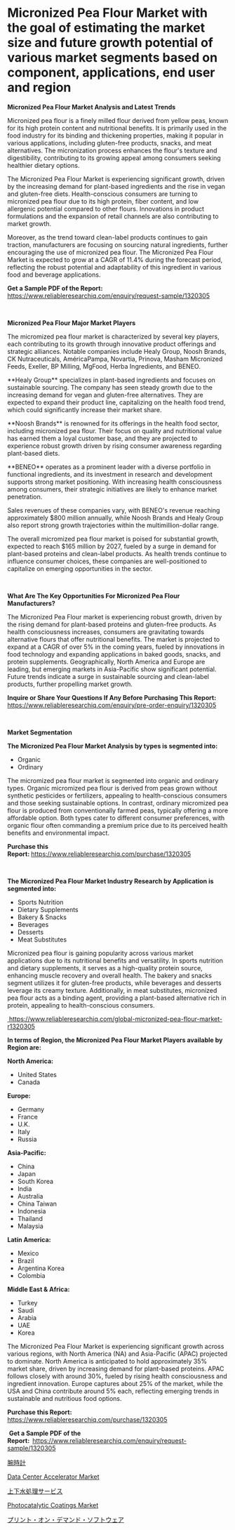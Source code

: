 <p><h1>Micronized Pea Flour Market with the goal of estimating the market size and future growth potential of various market segments based on component, applications, end user and region</h1></p><p><strong>Micronized Pea Flour Market Analysis and Latest Trends</strong></p>
<p><p>Micronized pea flour is a finely milled flour derived from yellow peas, known for its high protein content and nutritional benefits. It is primarily used in the food industry for its binding and thickening properties, making it popular in various applications, including gluten-free products, snacks, and meat alternatives. The micronization process enhances the flour's texture and digestibility, contributing to its growing appeal among consumers seeking healthier dietary options.</p><p>The Micronized Pea Flour Market is experiencing significant growth, driven by the increasing demand for plant-based ingredients and the rise in vegan and gluten-free diets. Health-conscious consumers are turning to micronized pea flour due to its high protein, fiber content, and low allergenic potential compared to other flours. Innovations in product formulations and the expansion of retail channels are also contributing to market growth. </p><p>Moreover, as the trend toward clean-label products continues to gain traction, manufacturers are focusing on sourcing natural ingredients, further encouraging the use of micronized pea flour. The Micronized Pea Flour Market is expected to grow at a CAGR of 11.4% during the forecast period, reflecting the robust potential and adaptability of this ingredient in various food and beverage applications.</p></p>
<p><strong>Get a Sample PDF of the Report:&nbsp;</strong> <a href="https://www.reliableresearchiq.com/enquiry/request-sample/1320305">https://www.reliableresearchiq.com/enquiry/request-sample/1320305</a></p>
<p>&nbsp;</p>
<p><strong>Micronized Pea Flour Major Market Players</strong></p>
<p><p>The micromized pea flour market is characterized by several key players, each contributing to its growth through innovative product offerings and strategic alliances. Notable companies include Healy Group, Noosh Brands, CK Nutraceuticals, AméricaPampa, Novartia, Prinova, Masham Micronized Feeds, Exeller, BP Milling, MgFood, Herba Ingredients, and BENEO.</p><p>**Healy Group** specializes in plant-based ingredients and focuses on sustainable sourcing. The company has seen steady growth due to the increasing demand for vegan and gluten-free alternatives. They are expected to expand their product line, capitalizing on the health food trend, which could significantly increase their market share.</p><p>**Noosh Brands** is renowned for its offerings in the health food sector, including micronized pea flour. Their focus on quality and nutritional value has earned them a loyal customer base, and they are projected to experience robust growth driven by rising consumer awareness regarding plant-based diets.</p><p>**BENEO** operates as a prominent leader with a diverse portfolio in functional ingredients, and its investment in research and development supports strong market positioning. With increasing health consciousness among consumers, their strategic initiatives are likely to enhance market penetration.</p><p>Sales revenues of these companies vary, with BENEO's revenue reaching approximately $800 million annually, while Noosh Brands and Healy Group also report strong growth trajectories within the multimillion-dollar range. </p><p>The overall micromized pea flour market is poised for substantial growth, expected to reach $165 million by 2027, fueled by a surge in demand for plant-based proteins and clean-label products. As health trends continue to influence consumer choices, these companies are well-positioned to capitalize on emerging opportunities in the sector.</p></p>
<p>&nbsp;</p>
<p><strong>What Are The Key Opportunities For Micronized Pea Flour Manufacturers?</strong></p>
<p><p>The Micronized Pea Flour market is experiencing robust growth, driven by the rising demand for plant-based proteins and gluten-free products. As health consciousness increases, consumers are gravitating towards alternative flours that offer nutritional benefits. The market is projected to expand at a CAGR of over 5% in the coming years, fueled by innovations in food technology and expanding applications in baked goods, snacks, and protein supplements. Geographically, North America and Europe are leading, but emerging markets in Asia-Pacific show significant potential. Future trends indicate a surge in sustainable sourcing and clean-label products, further propelling market growth.</p></p>
<p><strong>Inquire or Share Your Questions If Any Before Purchasing This Report:</strong> <a href="https://www.reliableresearchiq.com/enquiry/pre-order-enquiry/1320305">https://www.reliableresearchiq.com/enquiry/pre-order-enquiry/1320305</a></p>
<p>&nbsp;</p>
<p><strong>Market Segmentation</strong></p>
<p><strong>The Micronized Pea Flour Market Analysis by types is segmented into:</strong></p>
<p><ul><li>Organic</li><li>Ordinary</li></ul></p>
<p><p>The micromized pea flour market is segmented into organic and ordinary types. Organic micromized pea flour is derived from peas grown without synthetic pesticides or fertilizers, appealing to health-conscious consumers and those seeking sustainable options. In contrast, ordinary micromized pea flour is produced from conventionally farmed peas, typically offering a more affordable option. Both types cater to different consumer preferences, with organic flour often commanding a premium price due to its perceived health benefits and environmental impact.</p></p>
<p><strong>Purchase this Report:&nbsp;</strong><a href="https://www.reliableresearchiq.com/purchase/1320305">https://www.reliableresearchiq.com/purchase/1320305</a></p>
<p>&nbsp;</p>
<p><strong>The Micronized Pea Flour Market Industry Research by Application is segmented into:</strong></p>
<p><ul><li>Sports Nutrition</li><li>Dietary Supplements</li><li>Bakery & Snacks</li><li>Beverages</li><li>Desserts</li><li>Meat Substitutes</li></ul></p>
<p><p>Micronized pea flour is gaining popularity across various market applications due to its nutritional benefits and versatility. In sports nutrition and dietary supplements, it serves as a high-quality protein source, enhancing muscle recovery and overall health. The bakery and snacks segment utilizes it for gluten-free products, while beverages and desserts leverage its creamy texture. Additionally, in meat substitutes, micronized pea flour acts as a binding agent, providing a plant-based alternative rich in protein, appealing to health-conscious consumers.</p></p>
<p><a href="https://www.reliableresearchiq.com/global-micronized-pea-flour-market-r1320305">&nbsp;https://www.reliableresearchiq.com/global-micronized-pea-flour-market-r1320305</a></p>
<p><strong>In terms of Region, the Micronized Pea Flour Market Players available by Region are:</strong></p>
<p>
    <p> <strong> North America: </strong>
        <ul>
            <li>United States</li>
            <li>Canada</li>
        </ul>
        </p> 
    <p> <strong> Europe: </strong>
        <ul>
            <li>Germany</li>
            <li>France</li>
            <li>U.K.</li>
            <li>Italy</li>
            <li>Russia</li>
        </ul>
        </p> 
    <p> <strong> Asia-Pacific: </strong>
        <ul>
            <li>China</li>
            <li>Japan</li>
            <li>South Korea</li>
            <li>India</li>
            <li>Australia</li>
            <li>China Taiwan</li>
            <li>Indonesia</li>
            <li>Thailand</li>
            <li>Malaysia</li>
        </ul>
        </p> 
    <p> <strong> Latin America: </strong>
        <ul>
            <li>Mexico</li>
            <li>Brazil</li>
            <li>Argentina Korea</li>
            <li>Colombia</li>
        </ul>
        </p> 
    <p> <strong> Middle East & Africa: </strong>
        <ul>
            <li>Turkey</li>
            <li>Saudi</li>
            <li>Arabia</li>
            <li>UAE</li>
            <li>Korea</li>
        </ul>
    </p>
    </p>
<p><p>The Micronized Pea Flour Market is experiencing significant growth across various regions, with North America (NA) and Asia-Pacific (APAC) projected to dominate. North America is anticipated to hold approximately 35% market share, driven by increasing demand for plant-based proteins. APAC follows closely with around 30%, fueled by rising health consciousness and ingredient innovation. Europe captures about 25% of the market, while the USA and China contribute around 5% each, reflecting emerging trends in sustainable and nutritious food options.</p></p>
<p><strong>Purchase this Report: </strong><a href="https://www.reliableresearchiq.com/purchase/1320305">https://www.reliableresearchiq.com/purchase/1320305</a></p>
<p>&nbsp;<strong>Get a Sample PDF of the Report:&nbsp;&nbsp;</strong><a href="https://www.reliableresearchiq.com/enquiry/request-sample/1320305">https://www.reliableresearchiq.com/enquiry/request-sample/1320305</a></p>
<p><strong></strong></p>
<p><p><a href="https://medium.com/@qarpaiop35/wristwatch-market-%E3%81%AF-%E3%82%B3%E3%82%B9%E3%83%88%E7%AE%A1%E7%90%86%E3%81%A8%E5%8A%B9%E7%8E%87%E5%90%91%E4%B8%8A%E3%82%92%E5%84%AA%E5%85%88%E3%81%97%E3%81%BE%E3%81%99-%E3%81%95%E3%82%89%E3%81%AB-%E5%A0%B1%E5%91%8A%E6%9B%B8%E3%81%AF%E5%B8%82%E5%A0%B4%E3%81%AE%E9%9C%80%E8%A6%81%E9%9D%A2%E3%81%A8%E4%BE%9B%E7%B5%A6%E9%9D%A2%E3%81%AE%E4%B8%A1%E6%96%B9%E3%82%92%E3%82%AB%E3%83%90%E3%83%BC%E3%81%97%E3%81%A6%E3%81%84%E3%81%BE%E3%81%99-wristwatch-%E5%B8%82%E5%A0%B4%E3%81%AF-2024-%E3%81%8B%E3%82%89-12-8-c31fa1e1dbf3">腕時計</a></p><p><a href="https://www.linkedin.com/pulse/comprehensive-look-product-type-gpucpufpgaasic-application-deep-yxlke?trackingId=nQoE5D6cR%2FW9ThqRvtrDyA%3D%3D">Data Center Accelerator Market</a></p><p><a href="https://medium.com/@qarpaiop35/water-and-wastewater-treatment-service-market-%E3%81%AF-%E3%82%B3%E3%82%B9%E3%83%88%E7%AE%A1%E7%90%86%E3%81%A8%E5%8A%B9%E7%8E%87%E5%90%91%E4%B8%8A%E3%82%92%E5%84%AA%E5%85%88%E3%81%97%E3%81%BE%E3%81%99-%E3%81%95%E3%82%89%E3%81%AB-%E5%A0%B1%E5%91%8A%E6%9B%B8%E3%81%AF%E5%B8%82%E5%A0%B4%E3%81%AE%E9%9C%80%E8%A6%81%E9%9D%A2%E3%81%A8%E4%BE%9B%E7%B5%A6%E9%9D%A2%E3%81%AE%E4%B8%A1%E6%96%B9%E3%82%92%E3%82%AB%E3%83%90%E3%83%BC%E3%81%97%E3%81%A6%E3%81%84%E3%81%BE%E3%81%99-f839f2fde38e">上下水処理サービス</a></p><p><a href="https://issuu.com/reportprime-2/docs/photocatalytic-coatings-market-size_c623dc743c6216">Photocatalytic Coatings Market</a></p><p><a href="https://github.com/mohamedbakry57/Market-Research-Report-List-6/blob/main/432479112851.md">プリント・オン・デマンド・ソフトウェア</a></p></p>
